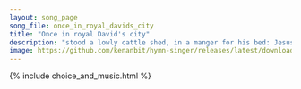 ```yaml
---
layout: song_page
song_file: once_in_royal_davids_city
title: "Once in royal David's city"
description: "stood a lowly cattle shed, in a manger for his bed: Jesus Christ, her little child.  He came down to earth from heaven who is God and Lord of all, and... english christian winter 4part"
image: https://github.com/kenanbit/hymn-singer/releases/latest/download/once_in_royal_davids_city-trad.png
---
```


{% include choice_and_music.html %}